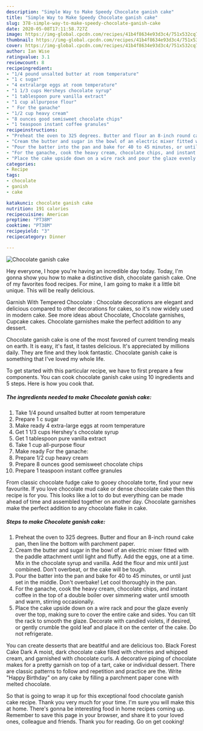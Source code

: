 ```yaml
---
description: "Simple Way to Make Speedy Chocolate ganish cake"
title: "Simple Way to Make Speedy Chocolate ganish cake"
slug: 378-simple-way-to-make-speedy-chocolate-ganish-cake
date: 2020-05-08T17:11:58.727Z
image: https://img-global.cpcdn.com/recipes/41b4f8634e93d3c4/751x532cq70/chocolate-ganish-cake-recipe-main-photo.jpg
thumbnail: https://img-global.cpcdn.com/recipes/41b4f8634e93d3c4/751x532cq70/chocolate-ganish-cake-recipe-main-photo.jpg
cover: https://img-global.cpcdn.com/recipes/41b4f8634e93d3c4/751x532cq70/chocolate-ganish-cake-recipe-main-photo.jpg
author: Ian Wise
ratingvalue: 3.1
reviewcount: 8
recipeingredient:
- "1/4 pound unsalted butter at room temperature"
- "1 c sugar"
- "4 extralarge eggs at room temperature"
- "1 1/3 cups Hersheys chocolate syrup"
- "1 tablespoon pure vanilla extract"
- "1 cup allpurpose flour"
- " For the ganache"
- "1/2 cup heavy cream"
- "8 ounces good semisweet chocolate chips"
- "1 teaspoon instant coffee granules"
recipeinstructions:
- "Preheat the oven to 325 degrees. Butter and flour an 8-inch round cake pan, then line the bottom with parchment paper."
- "Cream the butter and sugar in the bowl of an electric mixer fitted with the paddle attachment until light and fluffy. Add the eggs, one at a time. Mix in the chocolate syrup and vanilla. Add the flour and mix until just combined. Don&#39;t overbeat, or the cake will be tough."
- "Pour the batter into the pan and bake for 40 to 45 minutes, or until just set in the middle. Don&#39;t overbake! Let cool thoroughly in the pan."
- "For the ganache, cook the heavy cream, chocolate chips, and instant coffee in the top of a double boiler over simmering water until smooth and warm, stirring occasionally."
- "Place the cake upside down on a wire rack and pour the glaze evenly over the top, making sure to cover the entire cake and sides. You can tilt the rack to smooth the glaze. Decorate with candied violets, if desired, or gently crumble the gold leaf and place it on the center of the cake. Do not refrigerate."
categories:
- Recipe
tags:
- chocolate
- ganish
- cake

katakunci: chocolate ganish cake 
nutrition: 191 calories
recipecuisine: American
preptime: "PT38M"
cooktime: "PT38M"
recipeyield: "3"
recipecategory: Dinner

---
```



![Chocolate ganish cake](https://img-global.cpcdn.com/recipes/41b4f8634e93d3c4/751x532cq70/chocolate-ganish-cake-recipe-main-photo.jpg)

Hey everyone, I hope you're having an incredible day today. Today, I'm gonna show you how to make a distinctive dish, chocolate ganish cake. One of my favorites food recipes. For mine, I am going to make it a little bit unique. This will be really delicious.

Garnish With Tempered Chocolate : Chocolate decorations are elegant and delicious compared to other decorations for cakes, so it&#39;s now widely used in modern cake. See more ideas about Chocolate, Chocolate garnishes, Cupcake cakes. Chocolate garnishes make the perfect addition to any dessert.

Chocolate ganish cake is one of the most favored of current trending meals on earth. It is easy, it's fast, it tastes delicious. It's appreciated by millions daily. They are fine and they look fantastic. Chocolate ganish cake is something that I've loved my whole life.


To get started with this particular recipe, we have to first prepare a few components. You can cook chocolate ganish cake using 10 ingredients and 5 steps. Here is how you cook that.

<!--inarticleads1-->

##### The ingredients needed to make Chocolate ganish cake:

1. Take 1/4 pound unsalted butter at room temperature
1. Prepare 1 c sugar
1. Make ready 4 extra-large eggs at room temperature
1. Get 1 1/3 cups Hershey&#39;s chocolate syrup
1. Get 1 tablespoon pure vanilla extract
1. Take 1 cup all-purpose flour
1. Make ready  For the ganache:
1. Prepare 1/2 cup heavy cream
1. Prepare 8 ounces good semisweet chocolate chips
1. Prepare 1 teaspoon instant coffee granules


From classic chocolate fudge cake to gooey chocolate torte, find your new favourite. If you love chocolate mud cake or dense chocolate cake then this recipe is for you. This looks like a lot to do but everything can be made ahead of time and assembled together on another day. Chocolate garnishes make the perfect addition to any chocolate flake in cake. 

<!--inarticleads2-->

##### Steps to make Chocolate ganish cake:

1. Preheat the oven to 325 degrees. Butter and flour an 8-inch round cake pan, then line the bottom with parchment paper.
1. Cream the butter and sugar in the bowl of an electric mixer fitted with the paddle attachment until light and fluffy. Add the eggs, one at a time. Mix in the chocolate syrup and vanilla. Add the flour and mix until just combined. Don&#39;t overbeat, or the cake will be tough.
1. Pour the batter into the pan and bake for 40 to 45 minutes, or until just set in the middle. Don&#39;t overbake! Let cool thoroughly in the pan.
1. For the ganache, cook the heavy cream, chocolate chips, and instant coffee in the top of a double boiler over simmering water until smooth and warm, stirring occasionally.
1. Place the cake upside down on a wire rack and pour the glaze evenly over the top, making sure to cover the entire cake and sides. You can tilt the rack to smooth the glaze. Decorate with candied violets, if desired, or gently crumble the gold leaf and place it on the center of the cake. Do not refrigerate.


You can create desserts that are beatitful and are delicious too. Black Forest Cake Dark A moist, dark chocolate cake filled with cherries and whipped cream, and garnished with chocolate curls. A decorative piping of chocolate makes for a pretty garnish on top of a tart, cake or individual dessert. There are classic patterns to follow and repetition and practice are the. Write &#34;Happy Birthday&#34; on any cake by filling a parchment paper cone with melted chocolate. 

So that is going to wrap it up for this exceptional food chocolate ganish cake recipe. Thank you very much for your time. I'm sure you will make this at home. There's gonna be interesting food in home recipes coming up. Remember to save this page in your browser, and share it to your loved ones, colleague and friends. Thank you for reading. Go on get cooking!
